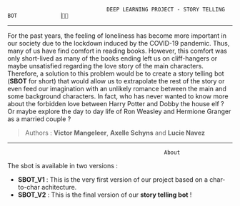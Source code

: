                                    DEEP LEARNING PROJECT - STORY TELLING BOT             ▕⃝⃤
---
For the past years, the feeling of loneliness has become more important in our society due to the lockdown induced by the COVID-19 pandemic. Thus, many of us have find comfort in reading books. However, this comfort was only short-lived as many of the books ending left us on cliff-hangers or maybe unsatisfied regarding the love story of the main characters. Therefore, a solution to this problem would be to create a story telling bot (**SBOT** for short) that would allow us to extrapolate the rest of the story or even feed our imagination with an unlikely romance between the main and some background characters. In fact, who has never wanted to know more about the forbidden love between Harry Potter and Dobby the house elf ? Or maybe explore the day to day life of Ron Weasley and Hermione Granger as a married couple ?



> Authors : **Victor Mangeleer**, **Axelle Schyns** and **Lucie Navez**
---
                                                     About
The sbot is available in two versions :

- **SBOT_V1** : This is the very first version of our project based on a char-to-char achitecture.
- **SBOT_V2** : This is the final version of our **story telling bot** !
